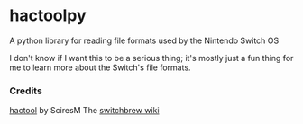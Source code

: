 # hactoolpy

A python library for reading file formats used by the Nintendo Switch OS

I don't know if I want this to be a serious thing; it's mostly just a fun thing for me to learn more about the Switch's file formats.

### Credits

[hactool](https://github.com/SciresM/hactool) by SciresM
The [switchbrew wiki](https://switchbrew.org/)